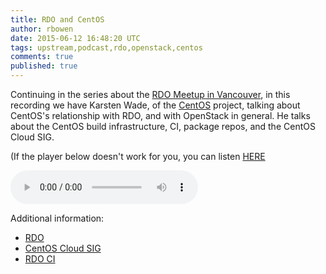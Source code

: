 ```yaml
---
title: RDO and CentOS
author: rbowen
date: 2015-06-12 16:48:20 UTC
tags: upstream,podcast,rdo,openstack,centos
comments: true
published: true
---
```


Continuing in the series about the 
[RDO Meetup in Vancouver](https://www.rdoproject.org/forum/discussion/1018/rdo-meetup-openstack-summit-vancouver),
in this recording we have Karsten Wade, of the
[CentOS](http://centos.org/) project, talking about CentOS's
relationship with RDO, and with OpenStack in general. He talks about the
CentOS build infrastructure, CI, package repos, and the CentOS Cloud
SIG.

(If the player below doesn't work for you, you can listen 
[HERE](http://drbacchus.com/podcasts/openstack/RDO_and_CentOS.mp3)


<audio controls="controls"><source type="audio/mpeg" src="http://drbacchus.com/podcasts/openstack/RDO_and_CentOS.mp3" /></audio>

Additional information:

 - [RDO](http://rdoproject.org)
 - [CentOS Cloud SIG](http://wiki.centos.org/SpecialInterestGroup/Cloud)
 - [RDO CI](https://ci.centos.org/view/rdo/)

